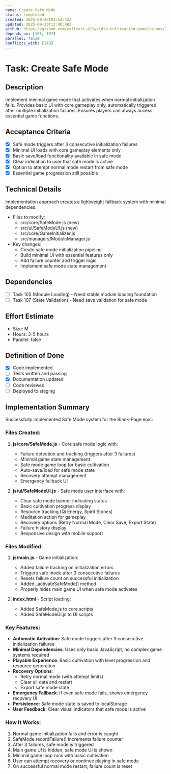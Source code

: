 ```yaml
---
name: Create Safe Mode
status: completed
created: 2025-09-23T03:54:42Z
updated: 2025-09-23T12:40:48Z
github: https://github.com/collrest-a11y/idle-cultivation-game/issues/108
depends_on: [105, 107]
parallel: false
conflicts_with: [110]
---
```


# Task: Create Safe Mode

## Description
Implement minimal game mode that activates when normal initialization fails. Provides basic UI with core gameplay only, automatically triggered after multiple initialization failures. Ensures players can always access essential game functions.

## Acceptance Criteria
- [x] Safe mode triggers after 3 consecutive initialization failures
- [x] Minimal UI loads with core gameplay elements only
- [x] Basic save/load functionality available in safe mode
- [x] Clear indication to user that safe mode is active
- [x] Option to attempt normal mode restart from safe mode
- [x] Essential game progression still possible

## Technical Details
Implementation approach creates a lightweight fallback system with minimal dependencies.

- Files to modify:
  - src/core/SafeMode.js (new)
  - src/ui/SafeModeUI.js (new)
  - src/core/GameInitializer.js
  - src/managers/ModuleManager.js
- Key changes:
  - Create safe mode initialization pipeline
  - Build minimal UI with essential features only
  - Add failure counter and trigger logic
  - Implement safe mode state management

## Dependencies
- [ ] Task 105 (Module Loading) - Need stable module loading foundation
- [ ] Task 107 (State Validation) - Need save validation for safe mode

## Effort Estimate
- Size: M
- Hours: 3-5 hours
- Parallel: false

## Definition of Done
- [x] Code implemented
- [ ] Tests written and passing
- [x] Documentation updated
- [ ] Code reviewed
- [ ] Deployed to staging

## Implementation Summary

Successfully implemented Safe Mode system for the Blank-Page epic:

### Files Created:
1. **js/core/SafeMode.js** - Core safe mode logic with:
   - Failure detection and tracking (triggers after 3 failures)
   - Minimal game state management
   - Safe mode game loop for basic cultivation
   - Auto-save/load for safe mode state
   - Recovery attempt management
   - Emergency fallback UI

2. **js/ui/SafeModeUI.js** - Safe mode user interface with:
   - Clear safe mode banner indicating status
   - Basic cultivation progress display
   - Resource tracking (Qi Energy, Spirit Stones)
   - Meditation action for gameplay
   - Recovery options (Retry Normal Mode, Clear Save, Export State)
   - Failure history display
   - Responsive design with mobile support

### Files Modified:
1. **js/main.js** - Game initialization:
   - Added failure tracking on initialization errors
   - Triggers safe mode after 3 consecutive failures
   - Resets failure count on successful initialization
   - Added _activateSafeMode() method
   - Properly hides main game UI when safe mode activates

2. **index.html** - Script loading:
   - Added SafeMode.js to core scripts
   - Added SafeModeUI.js to UI scripts

### Key Features:
- **Automatic Activation**: Safe mode triggers after 3 consecutive initialization failures
- **Minimal Dependencies**: Uses only basic JavaScript, no complex game systems required
- **Playable Experience**: Basic cultivation with level progression and resource generation
- **Recovery Options**:
  - Retry normal mode (with attempt limits)
  - Clear all data and restart
  - Export safe mode state
- **Emergency Fallback**: If even safe mode fails, shows emergency recovery UI
- **Persistence**: Safe mode state is saved to localStorage
- **User Feedback**: Clear visual indicators that safe mode is active

### How It Works:
1. Normal game initialization fails and error is caught
2. SafeMode.recordFailure() increments failure counter
3. After 3 failures, safe mode is triggered
4. Main game UI is hidden, safe mode UI is shown
5. Minimal game loop runs with basic cultivation
6. User can attempt recovery or continue playing in safe mode
7. On successful normal mode restart, failure count is reset
